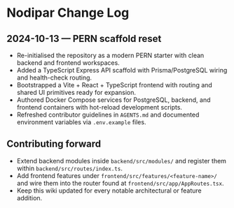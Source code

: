 # Nodipar Change Log

## 2024-10-13 — PERN scaffold reset
- Re-initialised the repository as a modern PERN starter with clean backend and frontend workspaces.
- Added a TypeScript Express API scaffold with Prisma/PostgreSQL wiring and health-check routing.
- Bootstrapped a Vite + React + TypeScript frontend with routing and shared UI primitives ready for expansion.
- Authored Docker Compose services for PostgreSQL, backend, and frontend containers with hot-reload development scripts.
- Refreshed contributor guidelines in `AGENTS.md` and documented environment variables via `.env.example` files.

## Contributing forward
- Extend backend modules inside `backend/src/modules/` and register them within `backend/src/routes/index.ts`.
- Add frontend features under `frontend/src/features/<feature-name>/` and wire them into the router found at `frontend/src/app/AppRoutes.tsx`.
- Keep this wiki updated for every notable architectural or feature addition.

